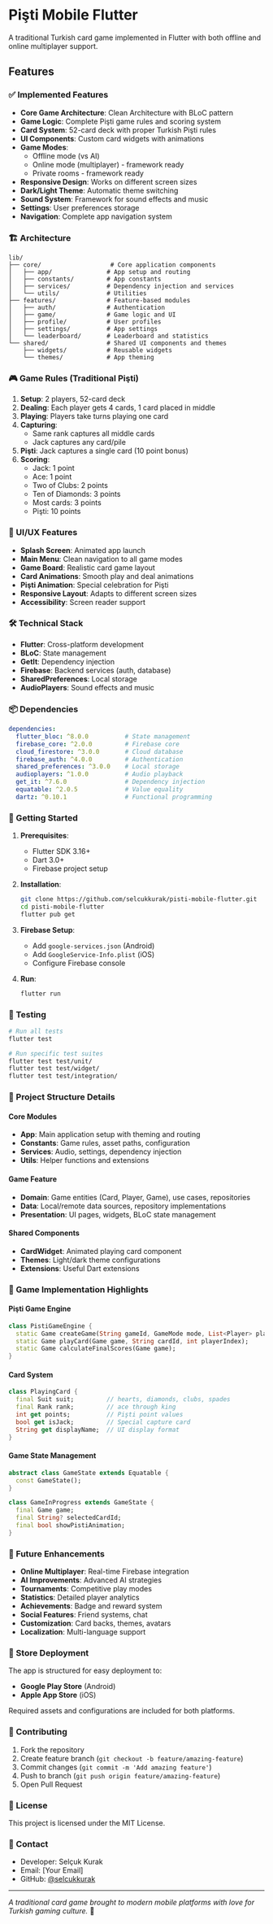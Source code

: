 # Pişti Mobile Flutter

A traditional Turkish card game implemented in Flutter with both offline and online multiplayer support.

## Features

### ✅ Implemented Features

- **Core Game Architecture**: Clean Architecture with BLoC pattern
- **Game Logic**: Complete Pişti game rules and scoring system
- **Card System**: 52-card deck with proper Turkish Pişti rules
- **UI Components**: Custom card widgets with animations
- **Game Modes**: 
  - Offline mode (vs AI)
  - Online mode (multiplayer) - framework ready
  - Private rooms - framework ready
- **Responsive Design**: Works on different screen sizes
- **Dark/Light Theme**: Automatic theme switching
- **Sound System**: Framework for sound effects and music
- **Settings**: User preferences storage
- **Navigation**: Complete app navigation system

### 🏗️ Architecture

```
lib/
├── core/                   # Core application components
│   ├── app/               # App setup and routing
│   ├── constants/         # App constants
│   ├── services/          # Dependency injection and services
│   └── utils/             # Utilities
├── features/              # Feature-based modules
│   ├── auth/              # Authentication
│   ├── game/              # Game logic and UI
│   ├── profile/           # User profiles
│   ├── settings/          # App settings
│   └── leaderboard/       # Leaderboard and statistics
└── shared/                # Shared UI components and themes
    ├── widgets/           # Reusable widgets
    └── themes/            # App theming
```

### 🎮 Game Rules (Traditional Pişti)

1. **Setup**: 2 players, 52-card deck
2. **Dealing**: Each player gets 4 cards, 1 card placed in middle
3. **Playing**: Players take turns playing one card
4. **Capturing**: 
   - Same rank captures all middle cards
   - Jack captures any card/pile
5. **Pişti**: Jack captures a single card (10 point bonus)
6. **Scoring**:
   - Jack: 1 point
   - Ace: 1 point  
   - Two of Clubs: 2 points
   - Ten of Diamonds: 3 points
   - Most cards: 3 points
   - Pişti: 10 points

### 📱 UI/UX Features

- **Splash Screen**: Animated app launch
- **Main Menu**: Clean navigation to all game modes
- **Game Board**: Realistic card game layout
- **Card Animations**: Smooth play and deal animations
- **Pişti Animation**: Special celebration for Pişti
- **Responsive Layout**: Adapts to different screen sizes
- **Accessibility**: Screen reader support

### 🛠️ Technical Stack

- **Flutter**: Cross-platform development
- **BLoC**: State management
- **GetIt**: Dependency injection
- **Firebase**: Backend services (auth, database)
- **SharedPreferences**: Local storage
- **AudioPlayers**: Sound effects and music

### 📦 Dependencies

```yaml
dependencies:
  flutter_bloc: ^8.0.0          # State management
  firebase_core: ^2.0.0         # Firebase core
  cloud_firestore: ^3.0.0       # Cloud database
  firebase_auth: ^4.0.0         # Authentication
  shared_preferences: ^3.0.0    # Local storage
  audioplayers: ^1.0.0          # Audio playback
  get_it: ^7.6.0                # Dependency injection
  equatable: ^2.0.5             # Value equality
  dartz: ^0.10.1                # Functional programming
```

### 🚀 Getting Started

1. **Prerequisites**:
   - Flutter SDK 3.16+ 
   - Dart 3.0+
   - Firebase project setup

2. **Installation**:
   ```bash
   git clone https://github.com/selcukkurak/pisti-mobile-flutter.git
   cd pisti-mobile-flutter
   flutter pub get
   ```

3. **Firebase Setup**:
   - Add `google-services.json` (Android)
   - Add `GoogleService-Info.plist` (iOS)
   - Configure Firebase console

4. **Run**:
   ```bash
   flutter run
   ```

### 🧪 Testing

```bash
# Run all tests
flutter test

# Run specific test suites
flutter test test/unit/
flutter test test/widget/
flutter test test/integration/
```

### 📂 Project Structure Details

#### Core Modules

- **App**: Main application setup with theming and routing
- **Constants**: Game rules, asset paths, configuration
- **Services**: Audio, settings, dependency injection
- **Utils**: Helper functions and extensions

#### Game Feature

- **Domain**: Game entities (Card, Player, Game), use cases, repositories
- **Data**: Local/remote data sources, repository implementations  
- **Presentation**: UI pages, widgets, BLoC state management

#### Shared Components

- **CardWidget**: Animated playing card component
- **Themes**: Light/dark theme configurations
- **Extensions**: Useful Dart extensions

### 🎯 Game Implementation Highlights

#### Pişti Game Engine

```dart
class PistiGameEngine {
  static Game createGame(String gameId, GameMode mode, List<Player> players);
  static Game playCard(Game game, String cardId, int playerIndex);
  static Game calculateFinalScores(Game game);
}
```

#### Card System

```dart
class PlayingCard {
  final Suit suit;         // hearts, diamonds, clubs, spades
  final Rank rank;         // ace through king
  int get points;          // Pişti point values
  bool get isJack;         // Special capture card
  String get displayName;  // UI display format
}
```

#### Game State Management

```dart
abstract class GameState extends Equatable {
  const GameState();
}

class GameInProgress extends GameState {
  final Game game;
  final String? selectedCardId;
  final bool showPistiAnimation;
}
```

### 🔮 Future Enhancements

- **Online Multiplayer**: Real-time Firebase integration
- **AI Improvements**: Advanced AI strategies
- **Tournaments**: Competitive play modes
- **Statistics**: Detailed player analytics
- **Achievements**: Badge and reward system
- **Social Features**: Friend systems, chat
- **Customization**: Card backs, themes, avatars
- **Localization**: Multi-language support

### 📱 Store Deployment

The app is structured for easy deployment to:
- **Google Play Store** (Android)
- **Apple App Store** (iOS)

Required assets and configurations are included for both platforms.

### 🤝 Contributing

1. Fork the repository
2. Create feature branch (`git checkout -b feature/amazing-feature`)
3. Commit changes (`git commit -m 'Add amazing feature'`)
4. Push to branch (`git push origin feature/amazing-feature`)
5. Open Pull Request

### 📄 License

This project is licensed under the MIT License.

### 📧 Contact

- Developer: Selçuk Kurak
- Email: [Your Email]
- GitHub: [@selcukkurak](https://github.com/selcukkurak)

---

*A traditional card game brought to modern mobile platforms with love for Turkish gaming culture.* 🎴